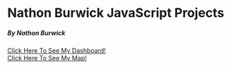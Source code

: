 # Nathon Burwick JavaScript Projects
##### By Nathon Burwick

[Click Here To See My Dashboard!](https://nburwick.github.io/belly-button-challenge)<br>
[Click Here To See My Map!](https://nburwick.github.io/leaflet-challenge)<br> 
